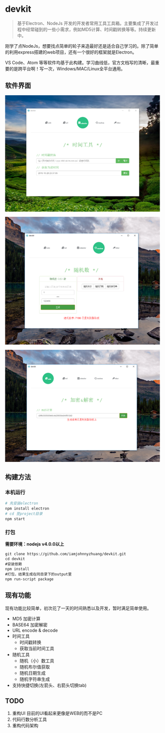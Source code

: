 # devkit

> 基于Electron、NodeJs 开发的开发者常用工具工具箱。主要集成了开发过程中经常碰到的一些小需求，例如MD5计算、时间戳转换等等。持续更新中。

刚学了点NodeJs，想要找点简单的轮子来造最好还是适合自己学习的。除了简单的利用express搭建的web项目，还有一个很好的框架就是Electron。

VS Code、Atom 等等软件均基于此构建。学习曲线低，官方文档写的清晰，最重要的是跨平台啊！写一次，Windows/MAC/Linux全平台通用。



## 软件界面

 ![1](./README_IMG/1.jpg)



 ![2](./README_IMG/2.jpg)



 ![3](./README_IMG/3.jpg)



## 构建方法

### 本机运行

``` bash
# 先安装electron
npm install electron
# cd 至project目录
npm start
```



### 打包

**需要环境：nodejs v4.0.0以上**

```bath 
git clone https://github.com/iamjohnnyzhuang/devkit.git
cd devkit
#安装依赖
npm install
#打包，结果生成在同目录下的output里
npm run-script package
```



## 现有功能

现有功能比较简单，初次花了一天的时间熟悉以及开发，暂时满足简单使用。

* MD5 加密计算
* BASE64 加密解密
* URL encode & decode
* 时间工具
  * 时间戳转换
  * 获取当前时间工具
* 随机工具
  * 随机（小）数工具
  * 随机布尔值获取
  * 随机日期生成
  * 随机字符串生成
* 支持快捷切换(左箭头、右箭头切换tab)



## TODO

1. 重构UI 目前的UI看起来更像是WEB的而不是PC
2. 代码行数分析工具
3. 重构代码架构



